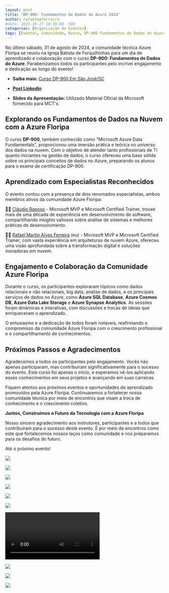 ```yaml
---
layout: post
title: "DP-900: Fundamentos de Dados do Azure 2024"
author: rafaelmaferreira
#date: 2023-10-27 18:30:00 -500
categories: [Organização de Eventos]
tags: [Eventos, Comunidade, Azure, DP-900 Fundamentos de Dados do Azure 2024]
---
```


No último sábado, 31 de agosto de 2024, a comunidade técnica Azure Floripa se reuniu na Igreja Batista de Forquilhinhas para um dia de aprendizado e colaboração com o curso **DP-900: Fundamentos de Dados do Azure**. Parabenizamos todos os participantes pelo incrível engajamento e dedicação ao longo do evento!

- <i class="fa-solid fa-link"></i> **Saiba mais:** [Curso DP-900 Em São José/SC](https://www.eventbrite.com.br/e/curso-dp-900-em-sao-josesc-tickets-947904667377)

- <i class="fa-brands fa-linkedin"></i> [**Post Linkedin**](https://www.linkedin.com/posts/rafaelmaferreira_curso-dp-900-em-s%C3%A3o-jos%C3%A9sc-activity-7221484277182402560-mdRO?utm_source=share&utm_medium=member_desktop)

- <i class="fa-regular fa-folder-open"></i> **Slides da Apresentação:** Utilizado Material Oficial da Microsoft fornecido para MCT's.

## Explorando os Fundamentos de Dados na Nuvem com a Azure Floripa

O curso **DP-900**, também conhecido como "Microsoft Azure Data Fundamentals", proporcionou uma imersão prática e teórica no universo dos dados na nuvem. Com o objetivo de atender tanto profissionais de TI quanto iniciantes na gestão de dados, o curso ofereceu uma base sólida sobre os principais conceitos de dados no Azure, preparando os alunos para o exame de certificação DP-900.

## Aprendizado com Especialistas Reconhecidos

O evento contou com a presença de dois renomados especialistas, ambos membros ativos da comunidade Azure Floripa:

👨‍🏫 [Cláudio Raposo](https://www.linkedin.com/in/cfraposo/) - Microsoft MVP e Microsoft Certified Trainer, trouxe mais de uma década de experiência em desenvolvimento de software, compartilhando insights valiosos sobre análise de sistemas e melhores práticas de desenvolvimento.

👨‍🏫 [Rafael Martin Alves Ferreira](https://www.linkedin.com/in/rafaelmaferreira/) (eu) - Microsoft MVP e Microsoft Certified Trainer, com vasta experiência em arquiteturas de nuvem Azure, ofereceu uma visão aprofundada sobre a transformação digital e soluções inovadoras em nuvem.

## Engajamento e Colaboração da Comunidade Azure Floripa

Durante o curso, os participantes exploraram tópicos como dados relacionais e não relacionais, big data, análise de dados, e os principais serviços de dados no Azure, como **Azure SQL Database**, **Azure Cosmos DB**, **Azure Data Lake Storage** e **Azure Synapse Analytics**. As sessões foram dinâmicas e interativas, com discussões e trocas de ideias que enriqueceram o aprendizado.

O entusiasmo e a dedicação de todos foram notáveis, reafirmando o compromisso da comunidade Azure Floripa com o crescimento profissional e o compartilhamento de conhecimentos.

## Próximos Passos e Agradecimentos

Agradecemos a todos os participantes pelo engajamento. Vocês não apenas participaram, mas contribuíram significativamente para o sucesso do evento. Este curso foi apenas o início, e esperamos vê-los aplicando esses conhecimentos em seus projetos e avançando em suas carreiras.

Fiquem atentos aos próximos eventos e oportunidades de aprendizado promovidos pela Azure Floripa. Continuaremos a fortalecer nossa comunidade técnica por meio de encontros que visam a troca de conhecimento e o crescimento coletivo.

**Juntos, Construímos o Futuro da Tecnologia com a Azure Floripa**

Nosso sincero agradecimento aos instrutores, participantes e a todos que contribuíram para o sucesso deste evento. É por meio de encontros como este que fortalecemos nossos laços como comunidade e nos preparamos para os desafios do futuro.

Até o próximo evento!


![](https://stoblobcertificados011.blob.core.windows.net/imagens-blog/posts/dp-900/1.jpeg)

![](https://stoblobcertificados011.blob.core.windows.net/imagens-blog/posts/dp-900/2.jpeg)

![](https://stoblobcertificados011.blob.core.windows.net/imagens-blog/posts/dp-900/3.jpeg)

![](https://stoblobcertificados011.blob.core.windows.net/imagens-blog/posts/dp-900/4.jpeg)

![](https://stoblobcertificados011.blob.core.windows.net/imagens-blog/posts/dp-900/5.jpeg)

![](https://stoblobcertificados011.blob.core.windows.net/imagens-blog/posts/dp-900/6.jpeg)

![](https://stoblobcertificados011.blob.core.windows.net/imagens-blog/posts/dp-900/7.mp4)

![](https://stoblobcertificados011.blob.core.windows.net/imagens-blog/posts/dp-900/8.jpeg)

![](https://stoblobcertificados011.blob.core.windows.net/certificados/2024-09-Instrutor-dp-900.jpeg)

![](https://stoblobcertificados011.blob.core.windows.net/imagens-blog/posts/Logo2.png)